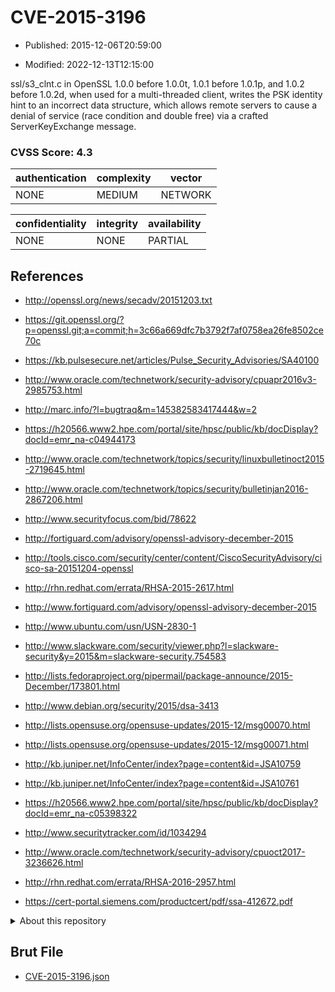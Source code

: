 # CVE-2015-3196

- Published: 2015-12-06T20:59:00

- Modified: 2022-12-13T12:15:00

ssl/s3_clnt.c in OpenSSL 1.0.0 before 1.0.0t, 1.0.1 before 1.0.1p, and 1.0.2 before 1.0.2d, when used for a multi-threaded client, writes the PSK identity hint to an incorrect data structure, which allows remote servers to cause a denial of service (race condition and double free) via a crafted ServerKeyExchange message.

### CVSS Score: **4.3**

| authentication | complexity | vector |
| --- | --- | --- |
| NONE | MEDIUM | NETWORK |

| confidentiality | integrity | availability |
| --- | --- | --- |
| NONE | NONE | PARTIAL |

## References

* http://openssl.org/news/secadv/20151203.txt

* https://git.openssl.org/?p=openssl.git;a=commit;h=3c66a669dfc7b3792f7af0758ea26fe8502ce70c

* https://kb.pulsesecure.net/articles/Pulse_Security_Advisories/SA40100

* http://www.oracle.com/technetwork/security-advisory/cpuapr2016v3-2985753.html

* http://marc.info/?l=bugtraq&m=145382583417444&w=2

* https://h20566.www2.hpe.com/portal/site/hpsc/public/kb/docDisplay?docId=emr_na-c04944173

* http://www.oracle.com/technetwork/topics/security/linuxbulletinoct2015-2719645.html

* http://www.oracle.com/technetwork/topics/security/bulletinjan2016-2867206.html

* http://www.securityfocus.com/bid/78622

* http://fortiguard.com/advisory/openssl-advisory-december-2015

* http://tools.cisco.com/security/center/content/CiscoSecurityAdvisory/cisco-sa-20151204-openssl

* http://rhn.redhat.com/errata/RHSA-2015-2617.html

* http://www.fortiguard.com/advisory/openssl-advisory-december-2015

* http://www.ubuntu.com/usn/USN-2830-1

* http://www.slackware.com/security/viewer.php?l=slackware-security&y=2015&m=slackware-security.754583

* http://lists.fedoraproject.org/pipermail/package-announce/2015-December/173801.html

* http://www.debian.org/security/2015/dsa-3413

* http://lists.opensuse.org/opensuse-updates/2015-12/msg00070.html

* http://lists.opensuse.org/opensuse-updates/2015-12/msg00071.html

* http://kb.juniper.net/InfoCenter/index?page=content&id=JSA10759

* http://kb.juniper.net/InfoCenter/index?page=content&id=JSA10761

* https://h20566.www2.hpe.com/portal/site/hpsc/public/kb/docDisplay?docId=emr_na-c05398322

* http://www.securitytracker.com/id/1034294

* http://www.oracle.com/technetwork/security-advisory/cpuoct2017-3236626.html

* http://rhn.redhat.com/errata/RHSA-2016-2957.html

* https://cert-portal.siemens.com/productcert/pdf/ssa-412672.pdf

<details>
<summary>About this repository</summary> 

  This repository is part of the project [Live Hack CVE](https://github.com/Live-Hack-CVE). Main website can be found [www.live-hack.org](https://www.live-hack.org) 
  
  Made by [Sn0wAlice](https://github.com/Sn0wAlice) for the people that care about security and need to have a feed of the latest CVEs. Hope you enjoy it, don't forget to star the repo and follow me on [Twitter](https://twitter.com/Sn0wAlice) and [Github](https://github.com/Sn0wAlice). And that is my [personnal website](https://www.alice-snow.me/)

  - [Home Page](https://github.com/Live-Hack-CVE)
  - [Framework](https://github.com/Live-Hack-CVE/cve-framework)
  - [CVE database](https://github.com/Live-Hack-CVE/full_database)
  - [Changelog](https://github.com/Live-Hack-CVE/Changelog)
</details>

## Brut File

* [CVE-2015-3196.json](https://raw.githubusercontent.com/Live-Hack-CVE/full_database/main/cves/2015/CVE-2015-3196.json)


